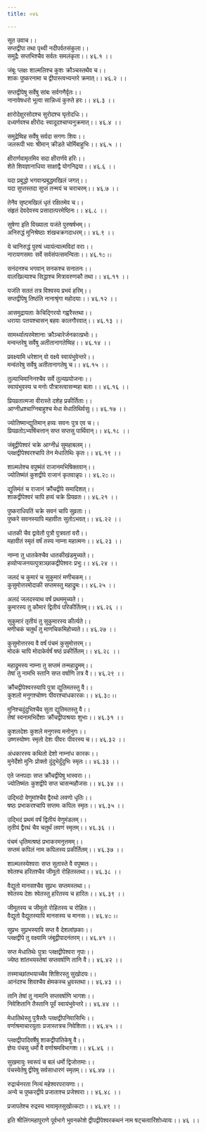 ```yaml
---
title: ०४६

---
```

सूत उवाच।।  
सप्तद्वीपा तथा पृथ्वी नदीपर्वतसंकुला।।  
समुद्रैः सप्तभिश्चैव सर्वतः समलंकृता।। ४६.१ ।।  
  
जंबूः प्लक्षः शाल्मलिश्च कुशः क्रौञ्चस्तथैव च।।  
शाकः पुष्करनामा च द्वीपास्त्वभ्यन्तरे क्रमात्।। ४६.२ ।।  
  
सप्तद्वीपेषु सर्वेषु सांबः सर्वगणैर्वृतः।।  
नानावेषधरो भूत्वा सान्निध्यं कुरुते हरः।। ४६.३ ।।  
  
क्षारोदेक्षुरसोदश्च सुरोदश्च घृतोदधिः।।  
दध्यर्णवश्च क्षीरोदः स्वादूदश्चाप्यनुक्रमात्।। ४६.४ ।।  
  
समुद्रेष्विह सर्वेषु सर्वदा सगणः शिवः।।  
जलरूपी भवः श्रीमान् क्रीडते चोर्मिबाहुभिः।। ४६.५ ।।  
  
क्षीरार्णवामृतमिव सदा क्षीरार्णवे हरिः।।  
शेते शिवज्ञानाधिया साक्षाद्वै योगनिद्रया।। ४६.६ ।।  
  
यदा प्रबुद्धो भगवान्प्रबुद्धमखिलं जगत्।।  
यदा सुप्तस्तदा सुप्तं तन्मयं च चराचरम्।। ४६.७ ।।  
  
तेनैव सृष्टमखिलं धृतं रक्षितमेव च।।  
संहृतं देवदेवस्य प्रसादात्परमेष्ठिनः।। ४६.८ ।।  
  
सुषेणा इति विख्याता यजंते पुरुषर्षभम्।।  
अनिरुद्धं मुनिश्रेष्ठाः शंखचक्रगदाधरम्।। ४६.९ ।।  
  
ये चानिरुद्धं पुरुषं ध्यायंत्यात्मविदां वराः।।  
नारायणसमाः सर्वे सर्वसंपत्समन्विताः।। ४६.१೦ ।।  
  
सनंदनश्च भगवान् सनकश्च सनातनः।।  
वालखिल्याश्च सिद्धाश्च मित्रावरुणकौ तथा।। ४६.११ ।।  
  
यजंति सततं तत्र विश्वस्य प्रभवं हरिम्।।  
सप्तद्वीपेषु तिष्ठंति नानाश्रृंगा महोदयाः।। ४६.१२ ।।  
  
आसमुद्रायताः केचिद्गिरयो गह्वरैस्तथा।।  
धरायाः पतयश्चासन् बहवः कालगौरवात्।। ४६.१३ ।।  
  
सामर्थ्यात्परमेशानाः क्रौञ्चारेर्जनकात्प्रभोः।।  
मन्वन्तरेषु सर्वेषु अतीतानागतेष्विह।। ४६.१४ ।।  
  
प्रवक्ष्यामि धरेशान् वो वक्ष्ये स्वायंभुवेन्तरे।।  
मन्वंतरेषु सर्वेषु अतीतानागतेषु च।। ४६.१५ ।।  
  
तुल्याभिमानिनश्चैव सर्वे तुल्यप्रयोजनाः।।  
स्वायंभुवस्य च मनोः पौत्रास्त्वासन्महा बलाः।। ४६.१६ ।।  
  
प्रियव्रतात्मजा वीरास्ते दशेह प्रकीर्तिताः।।  
आग्नीध्रश्चाग्निबाहुश्च मेधा मेधातिथिर्वसुः।। ४६.१७ ।।  
  
ज्योतिष्मान्द्युतिमान् हव्यः सवनः पुत्र एव च।।  
प्रियव्रतोऽभ्यषिंचत्तान् सप्त सप्तसु पार्थिवान्।। ४६.१८ ।।  
  
जंबूद्वीपेश्वरं चक्रे आग्नीध्रं सुमहाबलम्।।  
प्लक्षद्वीपेश्वरश्चापि तेन मेधातिथिः कृतः।। ४६.१९ ।।  
  
शाल्मलेश्च वपुष्मंतं राजानमभिषिक्तवान्।।  
ज्योतिष्मंतं कुशद्वीपे राजानं कृतवान्नृपः।। ४६.२೦ ।।  
  
द्युतिमंतं च राजानं क्रौंचद्वीपे समादिशत्।।  
शाकद्वीपेश्वरं चापि हव्यं चक्रे प्रियव्रतः।। ४६.२१ ।।  
  
पुष्कराधिपतिं चक्रे सवनं चापि सुव्रताः।।  
पुष्करे सवनस्यापि महावीतः सुतोऽभवत्।। ४६.२२ ।।  
  
धातकी चैव द्वावेतौ पुत्रौ पुत्रवतां वरौ।।  
महावीतं स्मृतं वर्षं तस्य नाम्ना महात्मनः।। ४६.२३ ।।  
  
नाम्ना तु धातकेश्चैव धातकीखंडमुच्यते।।  
हव्योप्यजनयत्पुत्राञ्छाकद्वीपेश्वरः प्रभुः।। ४६.२४ ।।  
  
जलदं च कुमारं च सुकुमारं मणीचकम्।।  
कुसुमोत्तरमोदाकी सप्तमस्तु महाद्रुमः।। ४६.२५ ।।  
  
अलदं जलदस्याथ वर्षं प्रथममुच्यते।।  
कुमारस्य तु कौमारं द्वितीयं परिकीर्तितम्।। ४६.२६ ।।  
  
सुकुमारं तृतीयं तु सुकुमारस्य कीर्त्यते।।  
मणीचकं चतुर्थं तु माणचिकमिहोच्यते।। ४६.२७ ।।  
  
कुसुमोत्तरस्य वै वर्षं पंचमं कुसुमोत्तरम्।।  
मोदकं चापि मोदाकेर्वर्षं षष्ठं प्रकीर्तितम्।। ४६.२८ ।।  
  
महाद्रुमस्य नाम्ना तु सप्तमं तन्महाद्रुमम्।।  
तेषां तु नामभि स्तानि सप्त वर्षाणि तत्र वै।। ४६.२९ ।।  
  
क्रौंचद्वीपेश्वरस्यापि पुत्रा द्युतिमतस्तु वै।।  
कुशलो मनुगश्चोष्णः पीवरश्चांधकारकः।। ४६.३೦ ।।  
  
मुनिश्चदुंदुभिश्चैव सुता द्युतिमतस्तु वै।।  
तेषां स्वनामभिर्देशाः क्रौंचद्वीपाश्रयाः शुभाः।। ४६.३१ ।।  
  
कुशलदेशः कुशले मनुगस्य मनोनुगः।।  
उष्णस्योष्णः स्मृतो देशः पीवरः पीवरस्य च।। ४६.३२ ।।  
  
अंधकारस्य कथितो देशो नाम्नांध कारकः।।  
मुनेर्देशो मुनिः प्रोक्तो दुंदुभेर्दुंदुभिः स्मृतः।। ४६.३३ ।।  
  
एते जनपदाः सप्त क्रौंचद्वीपेषु भास्वराः।।  
ज्योतिष्मंतः कुशद्वीपे सप्त चासन्महौजसः।। ४६.३४ ।।  
  
उद्भिदो वेणुमांश्चैव द्वैरथो लवणो धृतिः।।  
षष्ठः प्रभाकरश्चापि सप्तमः कपिलः स्मृतः।। ४६.३५ ।।  
  
उद्भिदं प्रथमं वर्षं द्वितीयं वेणुमंडलम्।।  
तृतीयं द्वैरथं चैव चतुर्थं लवणं स्मृतम्।। ४६.३६ ।।  
  
पंचमं धृतिमत्षष्ठं प्रभाकरमनुत्तमम्।।  
सप्तमं कपिलं नाम कपिलस्य प्रकीर्तितम्।। ४६.३७ ।।  
  
शाल्मलस्येश्वराः सप्त सुतास्ते वै वपुष्मतः।।  
श्वेतश्च हरितश्चैव जीमूतो रोहितस्तथा।। ४६.३८ ।।  
  
वैद्युतो मानसश्चैव सुप्रभः सप्तमस्तथा।।  
श्वेतस्य देशः श्वेतस्तु हरितस्य च हारितः।। ४६.३९ ।।  
  
जीमूतस्य च जीमूतो रोहितस्य च रोहितः।।  
वैद्युतो वैद्युतस्यापि मानसस्य च मानसः।। ४६.४೦ ।।  
  
सुप्रभः सुप्रभस्यापि सप्त वै देशलांछकाः।।  
प्लक्षद्वीपे तु वक्ष्यामि जंबूद्वीपादनंतरम्।। ४६.४१ ।।  
  
सप्त मेधातिथेः पुत्राः प्लक्षद्वीपेश्वरा नृपाः।।  
ज्येष्ठ शांतभयस्तेषां सप्तवर्षाणि तानि वै।। ४६.४२ ।।  
  
तस्माच्छांतभयाच्चैव शिशिरस्तु सुखोदयः।।  
आनंदश्च शिवश्चैव क्षेमकस्च ध्रुवस्तथा।। ४६.४३ ।।  
  
तानि तेषां तु नामानि सप्तवर्षाणि भागशः।।  
निवेशितानि तैस्तानि पूर्वं स्वायंभुवेन्तरे।। ४६.४४ ।।  
  
मेधातिथेस्तु पुत्रैस्तैः प्लक्षद्वीपनिवासिभिः।।  
वर्णाश्रमाचारयुताः प्रजास्तत्रच निवेशिताः।। ४६.४५ ।।  
  
प्लक्षद्वीपादिवर्षेषु शाकद्वीपांतिकेषु वै।।  
ज्ञेयः पंचसु धर्मो वै वर्णाश्रमविभागशः।। ४६.४६ ।।  
  
सुखमायुः स्वरूपं च बलं धर्मो द्विजोत्तमाः।।  
पंचस्वेतेषु द्वीपेषु सर्वसाधारणं स्मृतम्।। ४६.४७ ।।  
  
रुद्रार्चनरता नित्यं महेश्वरपरायणाः।।  
अन्ये च पुष्करद्वीपे प्रजाताश्च प्रजेश्वराः।। ४६.४८ ।।  
  
प्रजापतेश्च रुद्रस्य भावामृतसुखोत्कटाः।। ४६.४९ ।।  
  
इति श्रीलिंगमहापुराणे पूर्वभागे भुवनकोशे द्वीपद्वीपेश्वरकथनं नाम षट्चत्वारिंशोध्यायः।। ४६ ।।